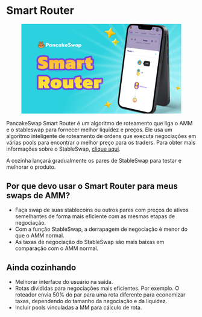 # Smart Router

<figure><img src="../../../.gitbook/assets/Smart Router.png" alt=""><figcaption></figcaption></figure>

PancakeSwap Smart Router é um algoritmo de roteamento que liga o AMM e o stableswap para fornecer melhor liquidez e preços. Ele usa um algoritmo inteligente de roteamento de ordens que executa negociações em várias pools para encontrar o melhor preço para os traders. Para obter mais informações sobre o StableSwap, [clique aqui](https://docs.pancakeswap.finance/v/portuguese-brazilian/produtos/stableswap).&#x20;

A cozinha lançará gradualmente os pares de StableSwap para testar e melhorar o produto.&#x20;

## Por que devo usar o Smart Router para meus swaps de AMM?&#x20;

* Faça swap de suas stablecoins ou outros pares com preços de ativos semelhantes de forma mais eficiente com as mesmas etapas de negociação.&#x20;
* Com a função StableSwap, a derrapagem de negociação é menor do que o AMM normal.&#x20;
* As taxas de negociação do StableSwap são mais baixas em comparação com o AMM normal.&#x20;

## Ainda cozinhando

* Melhorar interface do usuário na saída.&#x20;
* Rotas divididas para negociações mais eficientes. Por exemplo. O roteador envia 50% do par para uma rota diferente para economizar taxas, dependendo do tamanho da negociação e da liquidez.&#x20;
* Incluir pools vinculadas a MM para cálculo de rota.
